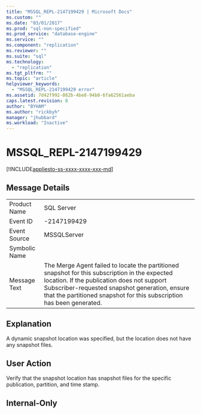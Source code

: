 ```yaml
---
title: "MSSQL_REPL-2147199429 | Microsoft Docs"
ms.custom: ""
ms.date: "03/01/2017"
ms.prod: "sql-non-specified"
ms.prod_service: "database-engine"
ms.service: ""
ms.component: "replication"
ms.reviewer: ""
ms.suite: "sql"
ms.technology: 
  - "replication"
ms.tgt_pltfrm: ""
ms.topic: "article"
helpviewer_keywords: 
  - "MSSQL_REPL-2147199429 error"
ms.assetid: 7d42f992-082b-4be8-94b0-6fa62561aeba
caps.latest.revision: 8
author: "BYHAM"
ms.author: "rickbyh"
manager: "jhubbard"
ms.workload: "Inactive"
---
```

# MSSQL_REPL-2147199429
[!INCLUDE[appliesto-ss-xxxx-xxxx-xxx-md](../../includes/appliesto-ss-xxxx-xxxx-xxx-md.md)]
    
## Message Details  
  
|||  
|-|-|  
|Product Name|SQL Server|  
|Event ID|-2147199429|  
|Event Source|MSSQLServer|  
|Symbolic Name||  
|Message Text|The Merge Agent failed to locate the partitioned snapshot for this subscription in the expected location. If the publication does not support Subscriber-requested snapshot generation, ensure that the partitioned snapshot for this subscription has been generated.|  
  
## Explanation  
 A dynamic snapshot location was specified, but the location does not have any snapshot files.  
  
## User Action  
 Verify that the snapshot location has snapshot files for the specific publication, partition, and time stamp.  
  
## Internal-Only  
  
